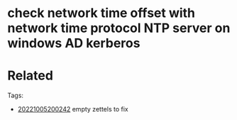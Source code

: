 # check network time offset with network time protocol NTP server on windows AD kerberos

# Related


Tags:
- [20221005200242](/zet/20221005200242/README.md) empty zettels to fix

    

